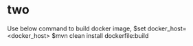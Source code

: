 # two
Use below command to build docker image,
$set docker_host=<docker_host>
$mvn clean install dockerfile:build

